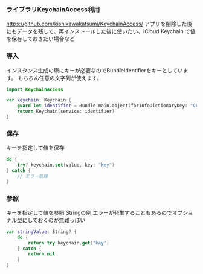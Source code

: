 <!--
title:   Swift ライブラリKeychainAccessの利用例
tags:    KeychainAccess,Swift
id:      f9bb07dfedef191b3b8b
private: false
-->
### ライブラリKeychainAccess利用
https://github.com/kishikawakatsumi/KeychainAccess/
アプリを削除した後にもデータを残して、再インストールした後に使いたい、iCloud Keychain で値を保存しておきたい場合など

### 導入
インスタンス生成の際にキーが必要なのでBundleIdentifierをキーとしています。
もちろん任意の文字列が使えます。

```swift
import KeychainAccess

var keychain: Keychain {
    guard let identifier = Bundle.main.object(forInfoDictionaryKey: "CFBundleIdentifier") as? String else { return Keychain(service: "") }
    return Keychain(service: identifier)
}
```

### 保存
キーを指定して値を保存

```swift
do {
    try? keychain.set(value, key: "key")
} catch {
    // エラー処理
}
```

### 参照
キーを指定して値を参照
Stringの例
エラーが発生することもあるのでオプショナル型にしておくのが無難っぽい

```swift
var stringValue: String? {
    do {
        return try keychain.get("key")
    } catch {
        return nil
    }
}
```